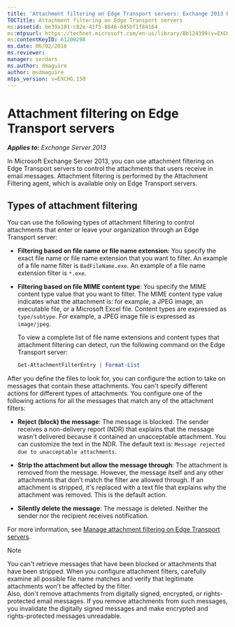 ```yaml
---
title: 'Attachment filtering on Edge Transport servers: Exchange 2013 Help'
TOCTitle: Attachment filtering on Edge Transport servers
ms:assetid: be39a181-c82e-41f5-8846-085bf1f84164
ms:mtpsurl: https://technet.microsoft.com/en-us/library/Bb124399(v=EXCHG.150)
ms:contentKeyID: 61200298
ms.date: 06/02/2016
ms.reviewer: 
manager: serdars
ms.author: dmaguire
author: msdmaguire
mtps_version: v=EXCHG.150
---
```


# Attachment filtering on Edge Transport servers

_**Applies to:** Exchange Server 2013_

In Microsoft Exchange Server 2013, you can use attachment filtering on Edge Transport servers to control the attachments that users receive in email messages. Attachment filtering is performed by the Attachment Filtering agent, which is available only on Edge Transport servers.

## Types of attachment filtering

You can use the following types of attachment filtering to control attachments that enter or leave your organization through an Edge Transport server:

- **Filtering based on file name or file name extension**: You specify the exact file name or file name extension that you want to filter. An example of a file name filter is `BadFileName.exe`. An example of a file name extension filter is `*.exe`.

- **Filtering based on file MIME content type**: You specify the MIME content type value that you want to filter. The MIME content type value indicates what the attachment is: for example, a JPEG image, an executable file, or a Microsoft Excel file. Content types are expressed as `type/subtype`. For example, a JPEG image file is expressed as `image/jpeg`.

  To view a complete list of file name extensions and content types that attachment filtering can detect, run the following command on the Edge Transport server:

  ```powershell
  Get-AttachmentFilterEntry | Format-List
  ```

After you define the files to look for, you can configure the action to take on messages that contain these attachments. You can't specify different actions for different types of attachments. You configure one of the following actions for all the messages that match any of the attachment filters:

- **Reject (block) the message**: The message is blocked. The sender receives a non-delivery report (NDR) that explains that the message wasn't delivered because it contained an unacceptable attachment. You can customize the text in the NDR. The default text is: `Message rejected due to unacceptable attachments`.

- **Strip the attachment but allow the message through**: The attachment is removed from the message. However, the message itself and any other attachments that don't match the filter are allowed through. If an attachment is stripped, it's replaced with a text file that explains why the attachment was removed. This is the default action.

- **Silently delete the message**: The message is deleted. Neither the sender nor the recipient receives notification.

For more information, see [Manage attachment filtering on Edge Transport servers](manage-attachment-filtering-on-edge-transport-servers-exchange-2013-help.md).

> [!NOTE]
> You can't retrieve messages that have been blocked or attachments that have been stripped. When you configure attachment filters, carefully examine all possible file name matches and verify that legitimate attachments won't be affected by the filter.<BR>Also, don't remove attachments from digitally signed, encrypted, or rights-protected email messages. If you remove attachments from such messages, you invalidate the digitally signed messages and make encrypted and rights-protected messages unreadable.
